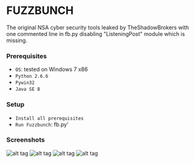 # FUZZBUNCH

The original NSA cyber security tools leaked by TheShadowBrokers with one commented line in fb.py disabling "ListeningPost" module which is missing.

### Prerequisites
- `OS`: tested on Windows 7 x86 
- `Python 2.6.6`
- `Pywin32`
- `Java SE 8`


### Setup

- `Install all prerequisites` 
- `Run Fuzzbunch`: fb.py'

### Screenshots

![alt tag](http://imgur.com/NcO3NAY.png)
![alt tag](http://imgur.com/EQ9vPhN.png)
![alt tag](http://imgur.com/HqEBrAm.png)
![alt tag](http://imgur.com/TTAIBl8.png)
